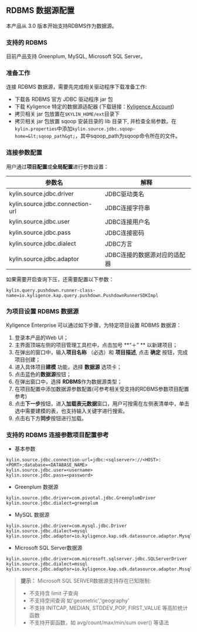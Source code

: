 ## RDBMS 数据源配置

本产品从 3.0 版本开始支持RDBMS作为数据源。

### 支持的 RDBMS

目前产品支持 Greenplum, MySQL, Microsoft SQL Server。

### 准备工作

连接 RDBMS 数据源，需要先完成相关驱动程序下载准备工作:

- 下载各 RDBMS 官方 JDBC 驱动程序 jar 包
- 下载 Kyligence 特定的数据源适配器 (下载链接：[Kyligence Account](http://download.kyligence.io/#/addons))
- 拷贝相关 jar 包放置在`$KYLIN_HOME/ext`目录下
- 拷贝相关 jar 包放置 sqoop 安装目录的 lib 目录下, 并检查全局参数。在`kylin.properties`中添加`kylin.source.jdbc.sqoop-home=&lt;sqoop_path&gt;`，其中sqoop_path为sqoop命令所在的文件。


### 连接参数配置

用户通过**项目配置**或**全局配置**进行参数设置：

| 参数名                           | 解释                                      |
| -------------------------------- | ----------------------------------------- |
| kylin.source.jdbc.driver         | JDBC驱动类名                              |
| kylin.source.jdbc.connection-url | JDBC连接字符串                            |
| kylin.source.jdbc.user           | JDBC连接用户名                            |
| kylin.source.jdbc.pass           | JDBC连接密码                              |
| kylin.source.jdbc.dialect        | JDBC方言                                  |
| kylin.source.jdbc.adaptor        | JDBC连接的数据源对应的适配器              |

如果需要开启查询下压，还需要配置以下参数：

```properties
kylin.query.pushdown.runner-class-name=io.kyligence.kap.query.pushdown.PushdownRunnerSDKImpl
```

### 为项目设置 RDBMS 数据源

Kyligence Enterprise 可以通过如下步骤，为特定项目设置 RDBMS 数据源：

1. 登录本产品的Web UI；
2. 主界面顶端左侧的项目管理工具栏中，点击加号 **“＋” ** 以新建项目；
3. 在弹出的窗口中，输入**项目名称** （必选）和 **项目描述**, 点击 **确定** 按钮，完成项目创建；
4. 进入具体项目**建模** 功能，选择 **数据源** 选项卡；
5. 点击蓝色的**数据源**按钮；
6. 在弹出窗口中，选择 **RDBMS**作为数据源类型；
7. 在项目配置中添加数据源参数配置(可参考相关受支持的RDBMS参数项目配置参考)
8. 点击**下一步**按钮，进入**加载表元数据**窗口，用户可按需在左侧表清单中，单击选中需要建模的表，也支持输入关键字进行搜索。
9. 点击右下方**同步**按钮进行加载。

### 支持的 RDBMS 连接参数项目配置参考

- 基本参数

```properties
kylin.source.jdbc.connection-url=jdbc:<sqlserver>://<HOST>:<PORT>;database=<DATABASE_NAME>
kylin.source.jdbc.user=<username>
kylin.source.jdbc.pass=<password>
```

- Greenplum 数据源

```properties
kylin.source.jdbc.driver=com.pivotal.jdbc.GreenplumDriver
kylin.source.jdbc.dialect=greenplum
```

- MySQL 数据源

```properties
kylin.source.jdbc.driver=com.mysql.jdbc.Driver
kylin.source.jdbc.dialect=mysql
kylin.source.jdbc.adaptor=io.kyligence.kap.sdk.datasource.adaptor.MysqlAdaptor
```

- Microsoft SQL Server数据源

```properties
kylin.source.jdbc.driver=com.microsoft.sqlserver.jdbc.SQLServerDriver
kylin.source.jdbc.dialect=mssql
kylin.source.jdbc.adaptor=io.kyligence.kap.sdk.datasource.adaptor.Mssql08Adaptor
```

> **提示：** Microsoft SQL SERVER数据源支持存在已知限制:
> - 不支持含 limit 子查询
> - 不支持空间查询 如'geometric','geography'
> - 不支持 INITCAP, MEDIAN, STDDEV_POP, FIRST_VALUE 等高阶统计函数
> - 不支持开窗函数，如 avg/count/max/min/sum over() 等语法

